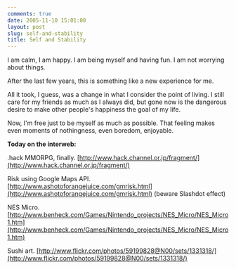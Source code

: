 ```yaml
---
comments: true
date: 2005-11-10 15:01:00
layout: post
slug: self-and-stability
title: Self and Stability
---
```


I am calm, I am happy.  I am being myself and having fun.  I am not worrying about things.  

After the last few years, this is something like a new experience for me.  

All it took, I guess, was a change in what I consider the point of living.  I still care for my friends as much as I always did, but gone now is the dangerous desire to make other people's happiness the goal of my life.  

Now, I'm free just to be myself as much as possible.  That feeling makes even moments of nothingness, even boredom, enjoyable.  

  

<b>Today on the interweb:</b>  

.hack MMORPG, finally.  [http://www.hack.channel.or.jp/fragment/](http://www.hack.channel.or.jp/fragment/)  

Risk using Google Maps API.  [http://www.ashotoforangejuice.com/gmrisk.html](http://www.ashotoforangejuice.com/gmrisk.html) (beware Slashdot effect)  

NES Micro.  [http://www.benheck.com/Games/Nintendo_projects/NES_Micro/NES_Micro1.htm](http://www.benheck.com/Games/Nintendo_projects/NES_Micro/NES_Micro1.htm)  

Sushi art.  [http://www.flickr.com/photos/59199828@N00/sets/1331318/](http://www.flickr.com/photos/59199828@N00/sets/1331318/)
